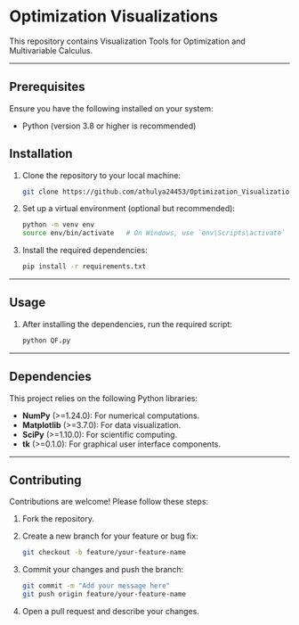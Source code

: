 # Optimization Visualizations

This repository contains Visualization Tools for Optimization and Multivariable Calculus.

---

## Prerequisites

Ensure you have the following installed on your system:

- Python (version 3.8 or higher is recommended)

## Installation

1. Clone the repository to your local machine:

   ```bash
   git clone https://github.com/athulya24453/Optimization_Visualizations
   ```

2. Set up a virtual environment (optional but recommended):

   ```bash
   python -m venv env
   source env/bin/activate   # On Windows, use `env\Scripts\activate`
   ```

3. Install the required dependencies:

   ```bash
   pip install -r requirements.txt
   ```

---

## Usage

1. After installing the dependencies, run the required script:

   ```bash
   python QF.py
   ```

---

## Dependencies

This project relies on the following Python libraries:

- **NumPy** (>=1.24.0): For numerical computations.
- **Matplotlib** (>=3.7.0): For data visualization.
- **SciPy** (>=1.10.0): For scientific computing.
- **tk** (>=0.1.0): For graphical user interface components.

---

## Contributing

Contributions are welcome! Please follow these steps:

1. Fork the repository.
2. Create a new branch for your feature or bug fix:

   ```bash
   git checkout -b feature/your-feature-name
   ```

3. Commit your changes and push the branch:

   ```bash
   git commit -m "Add your message here"
   git push origin feature/your-feature-name
   ```

4. Open a pull request and describe your changes.

